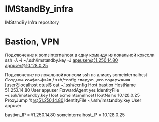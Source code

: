 # IMStandBy_infra
IMStandBy Infra repository

# Bastion, VPN
Подключение к someinternalhost в одну команду из локальной консоли
ssh -A -i ~/.ssh/imstandby.key -J appuser@51.250.14.80 appuser@10.128.0.25

Подключение из локальной консоли ssh по алиасу someinternalhost
Создаем конфиг-файл /.ssh/config следующего содержания
[user@localhost otus]$ cat ~/.ssh/config
Host bastion
        HostName 51.250.14.80
        User appuser
        ForwardAgent yes
        IdentityFile ~/.ssh/imstandby.key
Host someinternalhost
        HostName 10.128.0.25
        ProxyJump %r@51.250.14.80
        IdentityFile ~/.ssh/imstandby.key
        User appuser

bastion_IP = 51.250.14.80
someinternalhost_IP = 10.128.0.25
